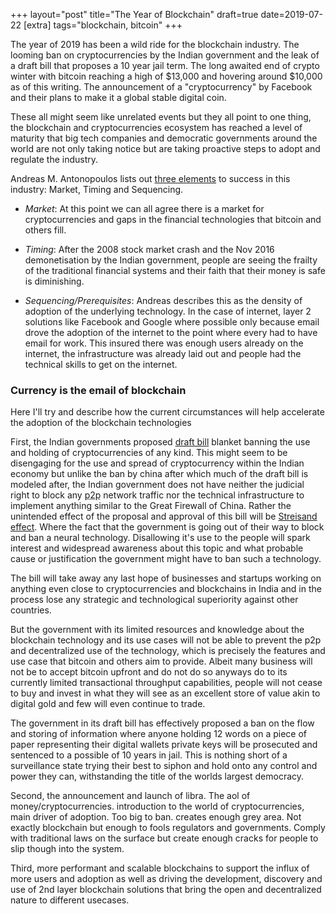 +++
layout="post"
title="The Year of Blockchain"
draft=true
date=2019-07-22
[extra]
tags="blockchain, bitcoin"
+++

The year of 2019 has been a wild ride for the blockchain industry.
The looming ban on cryptocurrencies by the Indian government and the leak of a
draft bill that proposes a 10 year jail term.
The long awaited end of crypto winter with bitcoin reaching a high of $13,000 and
hovering around $10,000 as of this writing.
The announcement of a "cryptocurrency"
by Facebook and their plans to make it a global stable digital coin.

These all might seem like unrelated events but they all point to one thing,
the blockchain and cryptocurrencies ecosystem has reached a level of maturity
that big tech companies and democratic governments around the world are not only
taking notice but are taking proactive steps to adopt and regulate the industry.

<!-- more -->

Andreas M. Antonopoulos lists out [three elements][1] to success in this industry:
Market, Timing and Sequencing.

  * *Market*: At this point we can all agree there is a market for cryptocurrencies
	and gaps in the financial technologies that bitcoin and others fill.

  * *Timing*: After the 2008 stock market crash and the Nov 2016 demonetisation by the
	Indian government, people are seeing the frailty of the traditional
	financial systems and their faith that their money is safe is diminishing.

  * *Sequencing/Prerequisites*: Andreas describes this as the density of adoption
 of the underlying technology. In the case of internet, layer 2 solutions like
Facebook and Google where possible only because email drove the adoption of the
internet to the point where every had to have email for work. This insured there
was enough users already on the internet, the infrastructure was already laid out
and people had the technical skills to get on the internet.

### Currency is the email of blockchain

Here I'll try and describe how the current circumstances will help accelerate the
adoption of the blockchain technologies
 
First, the Indian governments proposed [draft bill][3] blanket banning the
use and holding of cryptocurrencies of any kind.
This might seem to be disengaging for the use and spread of cryptocurrency within
the Indian economy but unlike the ban by china after which much of the draft bill
is modeled after, the Indian government does not have neither the judicial right
to block any <abbr title="peer to peer">p2p</abbr> network traffic nor the technical 
infrastructure to implement anything similar to the Great Firewall of China.
Rather the unintended effect of the proposal and approval of this bill will be
 [Streisand effect][2]. Where the fact that the government is going out of their
way to block and ban a neural technology. Disallowing it's use to the people will
spark interest and widespread awareness about this topic and what probable cause
or justification the government might have to ban such a technology.

The bill will take away any last hope of businesses and startups working
on anything even close to cryptocurrencies and blockchains in India and in the process
lose any strategic and technological superiority against other countries.

But the government with its limited resources and knowledge about the blockchain
technology and its use cases will not be able to prevent the p2p and decentralized use
of the technology, which is precisely the features and use case that bitcoin and
others aim to provide. Albeit many business will not be to accept bitcoin upfront
and do not do so anyways do to its currently limited transactional throughput
capabilities, people will not cease to buy and invest in what they will see as 
an excellent store of value akin to digital gold and few will even continue to
trade.

The government in its draft bill has effectively proposed a ban on the flow and
storing of information where anyone holding 12 words on a piece of paper representing
their digital wallets private keys will be prosecuted and sentenced to a possible
of 10 years in jail. This is nothing short of a surveillance state trying their
best to siphon and hold onto any control and power they can, withstanding
the title of the worlds largest democracy.

Second, the announcement and launch of libra. The aol of money/cryptocurrencies.
introduction to the world of cryptocurrencies, main driver of adoption.
Too big to ban. creates enough grey area. Not exactly blockchain but enough to fools
regulators and governments. Comply with traditional laws on the surface but create
enough cracks for people to slip though into the system.

Third, more performant and scalable blockchains to support the influx of more users
and adoption as well as driving the development, discovery and use of 2nd layer
blockchain solutions that bring the open and decentralized nature to different usecases.

[1]: https://www.youtube.com/watch?v=SMEOKDVXlUo&t=1490s
[2]: https://en.wikipedia.org/wiki/Streisand_effect
[3]: https://dea.gov.in/sites/default/files/Approved%20and%20Signed%20Report%20and%20Bill%20of%20IMC%20on%20VCs%2028%20Feb%202019.pdf
